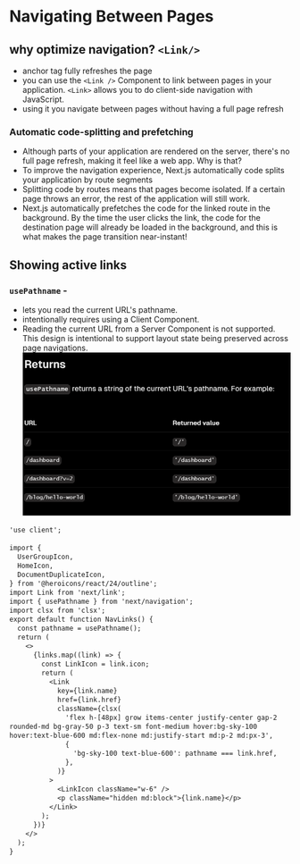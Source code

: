 # Navigating Between Pages

## why optimize navigation? `<Link/>`

- anchor tag fully refreshes the page
- you can use the `<Link />` Component to link between pages in your application. `<Link>` allows you to do client-side navigation with JavaScript.
- using it you navigate between pages without having a full page refresh

### Automatic code-splitting and prefetching

- Although parts of your application are rendered on the server, there's no full page refresh, making it feel like a web app. Why is that?
- To improve the navigation experience, Next.js automatically code splits your application by route segments
- Splitting code by routes means that pages become isolated. If a certain page throws an error, the rest of the application will still work.
- Next.js automatically prefetches the code for the linked route in the background. By the time the user clicks the link, the code for the destination page will already be loaded in the background, and this is what makes the page transition near-instant!

## Showing active links

### `usePathname` -

- lets you read the current URL's pathname.
- intentionally requires using a Client Component.
- Reading the current URL from a Server Component is not supported. This design is intentional to support layout state being preserved across page navigations.
  ![returnvalue](./Images/usePathname.png)

```tsx
'use client';

import {
  UserGroupIcon,
  HomeIcon,
  DocumentDuplicateIcon,
} from '@heroicons/react/24/outline';
import Link from 'next/link';
import { usePathname } from 'next/navigation';
import clsx from 'clsx';
export default function NavLinks() {
  const pathname = usePathname();
  return (
    <>
      {links.map((link) => {
        const LinkIcon = link.icon;
        return (
          <Link
            key={link.name}
            href={link.href}
            className={clsx(
              'flex h-[48px] grow items-center justify-center gap-2 rounded-md bg-gray-50 p-3 text-sm font-medium hover:bg-sky-100 hover:text-blue-600 md:flex-none md:justify-start md:p-2 md:px-3',
              {
                'bg-sky-100 text-blue-600': pathname === link.href,
              },
            )}
          >
            <LinkIcon className="w-6" />
            <p className="hidden md:block">{link.name}</p>
          </Link>
        );
      })}
    </>
  );
}
```

